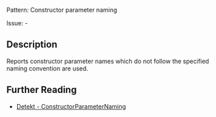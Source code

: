 Pattern: Constructor parameter naming

Issue: -

## Description

Reports constructor parameter names which do not follow the specified naming convention are used.

## Further Reading

* [Detekt - ConstructorParameterNaming](https://detekt.github.io/detekt/naming.html#constructorparameternaming)